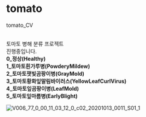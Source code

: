 # tomato
tomato_CV<br>
<br>





토마토 병해 분류 프로젝트<br>
진행중입니다.<br>
**0_정상(Healthy)**<br>
**1_토마토흰가루병(PowderyMildew)**<br>
**2_토마토잿빛곰팡이병(GrayMold)**<br>
**3_토마토황화잎말림바이러스(YellowLeafCurlVirus)**<br>
**4_토마토잎곰팡이병(LeafMold)**<br>
**5_토마토잎마름병(EarlyBlight)**<br>








![V006_77_0_00_11_03_12_0_c02_20201013_0011_S01_1](https://github.com/junhyuk0708/tomato/assets/78146747/5563ffec-82b3-46f9-9654-ddd3187669cc)






